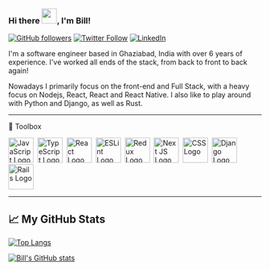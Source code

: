 ### Hi there <img src="https://raw.githubusercontent.com/MartinHeinz/MartinHeinz/master/wave.gif" width="30" />, I'm Bill!

[![GitHub followers](https://img.shields.io/github/followers/bill-pairaktaridis?style=social)](https://github.com/bill-pairaktaridis) [![Twitter Follow](https://img.shields.io/twitter/follow/Bill_Pair?style=social)](https://twitter.com/Bill_Pair) [![LinkedIn](https://img.shields.io/badge/-Find%20me%20on%20LinkedIn-%230A66C2?logo=linkedin)](https://www.linkedin.com/in/billpairaktaridis/)

I'm a software engineer based in Ghaziabad, India with over 6 years of experience. I've worked all ends of the stack, from back to front to back again! 

Nowadays I primarily focus on the front-end and Full Stack, with a heavy focus on Nodejs, React, React and React Native. I also like to play around with Python and Django, as well as Rust.


---

🧰 Toolbox

<img src="https://cdn.worldvectorlogo.com/logos/logo-javascript.svg" alt="JavaScript Logo" width="50" height="50"/>&nbsp;&nbsp;<img src="https://cdn.worldvectorlogo.com/logos/typescript.svg" alt="TypeScript Logo" width="50" height="50"/>&nbsp;&nbsp;<img src="https://cdn.worldvectorlogo.com/logos/react-2.svg" alt="React Logo" width="50" height="50"/>&nbsp;&nbsp;<img src="https://cdn.worldvectorlogo.com/logos/eslint-1.svg" alt="ESLint Logo" width="50" height="50"/>&nbsp;&nbsp;<img src="https://cdn.worldvectorlogo.com/logos/redux.svg" alt="Redux Logo" width="50" height="50"/>&nbsp;&nbsp;<img src="https://cdn.worldvectorlogo.com/logos/next-js.svg" alt="Next JS Logo" width="50" height="50"/>&nbsp;&nbsp;<img src="https://cdn.worldvectorlogo.com/logos/css3.svg" alt="CSS Logo" width="50" height="50"/>&nbsp;&nbsp;<img src="https://cdn.worldvectorlogo.com/logos/django.svg" alt="Django Logo" height="50"/>&nbsp;&nbsp;<img src="https://cdn.worldvectorlogo.com/logos/rails-1.svg" alt="Rails Logo" height="50"/>


---

## &#x1f4c8; My GitHub Stats

[![Top Langs](https://github-readme-stats.vercel.app/api/top-langs/?username=bill-pairaktaridis&hide=java,html,css&theme=default)](https://github.com/anuraghazra/github-readme-stats)

[![Bill's GitHub stats](https://github-readme-stats.vercel.app/api?username=bill-pairaktaridis&theme=default)](https://github.com/anuraghazra/github-readme-stats)
